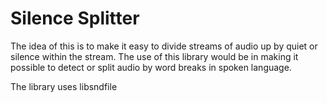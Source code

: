 # Silence Splitter

The idea of this is to make it easy to divide streams of audio up by quiet or silence within the stream.
The use of this library would be in making it possible to detect or split audio by word breaks in spoken language.

The library uses libsndfile 
